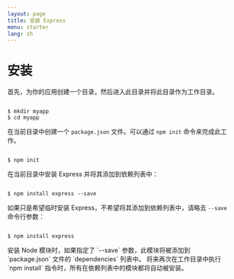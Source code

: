 ```yaml
---
layout: page
title: 安装 Express
menu: starter
lang: zh
---
```


# 安装

首先，为你的应用创建一个目录，然后进入此目录并将此目录作为工作目录。

<pre><code class="language-sh" translate="no">
$ mkdir myapp
$ cd myapp
</code></pre>

在当前目录中创建一个 `package.json` 文件。可以通过 `npm init` 命令来完成此工作。

<pre><code class="language-sh" translate="no">
$ npm init
</code></pre>

在当前目录中安装 Express 并将其添加到依赖列表中：

<pre><code class="language-sh" translate="no">
$ npm install express --save
</code></pre>

如果只是希望临时安装 Express，不希望将其添加到依赖列表中，请略去 `--save` 命令行参数：

<pre><code class="language-sh" translate="no">
$ npm install express
</code></pre>

<div class="doc-box doc-info" markdown="1">
安装 Node 模块时，如果指定了 `--save` 参数，此模块将被添加到 `package.json` 文件的 `dependencies` 列表中。
将来再次在工作目录中执行 `npm install` 指令时，所有在依赖列表中的模块都将自动被安装。
</div>
